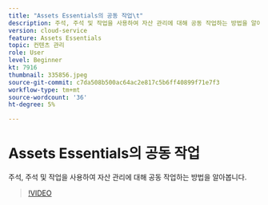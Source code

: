 ```yaml
---
title: "Assets Essentials의 공동 작업\t"
description: 주석, 주석 및 작업을 사용하여 자산 관리에 대해 공동 작업하는 방법을 알아봅니다.
version: cloud-service
feature: Assets Essentials
topic: 컨텐츠 관리
role: User
level: Beginner
kt: 7916
thumbnail: 335856.jpeg
source-git-commit: c7da508b500ac64ac2e817c5b6ff40899f71e7f3
workflow-type: tm+mt
source-wordcount: '36'
ht-degree: 5%

---
```



# Assets Essentials의 공동 작업

주석, 주석 및 작업을 사용하여 자산 관리에 대해 공동 작업하는 방법을 알아봅니다.

>[!VIDEO](https://video.tv.adobe.com/v/335856/?quality=12&learn=on)
